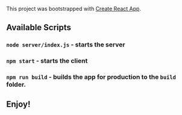 This project was bootstrapped with [Create React App](https://github.com/facebook/create-react-app).

## Available Scripts

### `node server/index.js` - starts the server

### `npm start` - starts the client

### `npm run build` - builds the app for production to the `build` folder.

## Enjoy!



